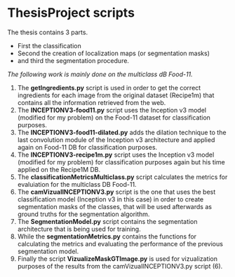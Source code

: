 # ThesisProject scripts

The thesis contains 3 parts. 
- First the classification
- Second the creation of localization maps (or segmentation masks) 
- and third the segmentation procedure. 

*The following work is mainly done on the multiclass dB Food-11.*

1) The **getIngredients.py** script is used in order to get the correct ingredients for each image from the original dataset (Recipe1m) that contains all the information retrieved from the web.
2) The **INCEPTIONV3-food11.py** script uses the Inception v3 model (modified for my problem) on the Food-11 dataset for classification purposes.
3) The **INCEPTIONV3-food11-dilated.py** adds the dilation technique to the last convolution module of the Inception v3 architecture and applied again on Food-11 DB for classification purposes.
4) The **INCEPTIONV3-recipe1m.py** script uses the Inception v3 model (modified for my problem) for classification purposes again but his time applied on the Recipe1M DB.
5) The **classificationMetricsMulticlass.py** script calculates the metrics for evaluiation for the multiclass DB Food-11.
6) The **camVizualINCEPTIONV3.py** script is the one that uses the best classification model (Inception v3 in this case) in order to create segmentation masks of the classes, that will be used afterwards as ground truths for the segmentation algorithm.
7) The **SegmentationModel.py** script contains the segmentation architecture that is being used for training.
8) While the **segmentationMetrics.py** contains the functions for calculating the metrics and evaluating the performance of the previous segmentation model.
9) Finally the script **VizualizeMaskGTImage.py** is used for vizualization purposes of the results from the camVizualINCEPTIONV3.py script (6).
